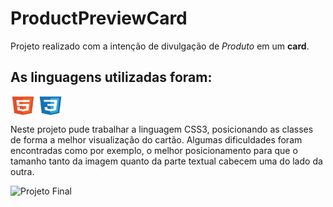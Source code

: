 # ProductPreviewCard

Projeto realizado com a intenção de divulgação de *Produto* em um **card**.

## As linguagens utilizadas foram:
<div>
  <img align="center" alt="Canta-HTML" height="30" width="40" src="https://raw.githubusercontent.com/devicons/devicon/master/icons/html5/html5-original.svg">
  <img align="center" alt="Canta-CSS" height="30" width="40" src="https://raw.githubusercontent.com/devicons/devicon/master/icons/css3/css3-original.svg">
</div>

Neste projeto pude trabalhar a linguagem CSS3, posicionando as classes de forma a melhor visualização do cartão. Algumas dificuldades foram encontradas como por exemplo, o melhor posicionamento para que o tamanho tanto da imagem quanto da parte textual cabecem uma do lado da outra.

![Projeto Final](https://user-images.githubusercontent.com/81988636/176198661-313a55f5-e38b-44ca-8d2c-231f755c3b98.png)
